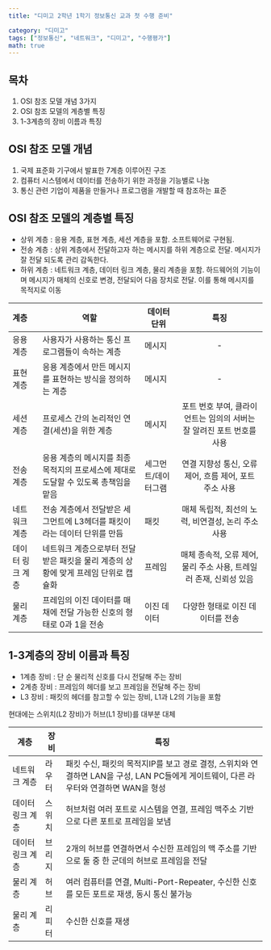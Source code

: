 ```yaml
---
title: "디미고 2학년 1학기 정보통신 교과 첫 수행 준비"

category: "디미고"
tags: ["정보통신", "네트워크", "디미고", "수행평가"]
math: true
--- 
```


## 목차
1. OSI 참조 모델 개념 3가지
2. OSI 참조 모델의 계층별 특징
3. 1-3계층의 장비 이름과 특징

## OSI 참조 모델 개념
1. 국제 표준화 기구에서 발표한 7계층 이루어진 구조
2. 컴퓨터 시스템에서 데이터를 전송하기 위한 과정을 기능별로 나눔
3. 통신 관련 기업이 제품을 만들거나 프로그램을 개발할 때 참조하는 표준

## OSI 참조 모델의 계층별 특징
* 상위 계층 : 응용 계층, 표현 계층, 세션 계층을 포함. 소프트웨어로 구현됨.
* 전송 계층 : 상위 계층에서 전달하고자 하는 메시지를 하위 계층으로 전달. 메시지가 잘 전달 되도록 관리 감독한다.
* 하위 계층 : 네트워크 계층, 데이터 링크 계층, 물리 계층을 포함. 하드웨어의 기능이며 메시지가 매체의 신호로 변경, 전달되어 다음 장치로 전달. 이를 통해 메시지를 목적지로 이동


|계층|역할|데이터 단위|특징|
|:---|---|---|:---:|
|응용 계층|사용자가 사용하는 통신 프로그램들이 속하는 계층|메시지|-|
|표현 계층|응용 계층에서 만든 메시지를 표현하는 방식을 정의하는 계층|메시지|-|
|세션 계층|프로세스 간의 논리적인 연결(세션)을 위한 계층|메시지|포트 번호 부여, 클라이언트는 임의의 서버는 잘 알려진 포트 번호를 사용|
|전송 계층|응용 계층의 메시지를 최종 목적지의 프로세스에 제대로 도달할 수 있도록 총책임을 맡음|세그먼트/데이터그램|연결 지향성 통신, 오류 제어, 흐름 제어, 포트 주소 사용|
|네트워크 계층|전송 계층에서 전달받은 세그먼트에 L3헤더를 패킷이라는 데이터 단위를 만듬|패킷|매체 독립적, 최선의 노력, 비연결성, 논리 주소 사용|
|데이터 링크 계층|네트워크 계층으로부터 전달받은 패킷을 물리 계층의 상황에 맞게 프레임 단위로 캡슐화|프레임|매체 종속적, 오류 제어, 물리 주소 사용, 트레일러 존재, 신뢰성 있음|
|물리 계층|프레임의 이진 데이터를 매채에 전달 가능한 신호의 형태로 0과 1을 전송|이진 데이터|다양한 형태로 이진 데이터를 전송|


## 1-3계층의 장비 이름과 특징
* 1계층 장비 : 단 순 물리적 신호를 다시 전달해 주는 장비
* 2계층 장비 : 프레임의 헤더를 보고 프레임을 전달해 주는 장비
* L3 장비 : 패킷의 헤더를 참고할 수 있는 장비, L1과 L2의 기능을 포함

현대에는 스위치(L2 장비)가 허브(L1 장비)를 대부분 대체

|계층|장비|특징|
|---|---|---|
|네트워크 계층|라우터|패킷 수신, 패킷의 목적지IP를 보고 경로 결정, 스위치와 연결하면 LAN을 구성, LAN PC들에게 게이트웨이, 다른 라우터와 연결하면 WAN을 형성|
|데이터 링크 계층|스위치|허브처럼 여러 포트로 시스템을 연결, 프레임 맥주소 기반으로 다른 포트로 프레임을 보냄|
|데이터 링크 계층|브리지|2개의 허브를 연결하면서 수신한 프레임의 맥 주소를 기반으로 둘 중 한 군데의 허브로 프레임을 전달|
|물리 계층|허브|여러 컴퓨터를 연결, Multi-Port-Repeater, 수신한 신호를 모든 포트로 재생, 동시 통신 불가능|
|물리 계층|리피터|수신한 신호를 재생|